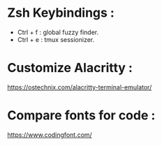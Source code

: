 # Zsh Keybindings :
- Ctrl + f : global fuzzy finder.
- Ctrl + e : tmux sessionizer.






# Customize Alacritty :
https://ostechnix.com/alacritty-terminal-emulator/

# Compare fonts for code :
https://www.codingfont.com/
